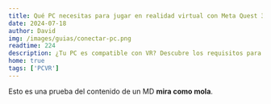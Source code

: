 ```yaml
---
title: Qué PC necesitas para jugar en realidad virtual con Meta Quest 3
date: 2024-07-18
author: David
img: /images/guias/conectar-pc.png
readtime: 224
description: ¿Tu PC es compatible con VR? Descubre los requisitos para jugar con Meta Quest 3 y PCVR.
home: true
tags: ['PCVR']
---
```

Esto es una prueba del contenido de un MD **mira como mola**.